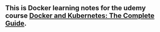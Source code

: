 ## This is Docker learning notes for the udemy course [Docker and Kubernetes: The Complete Guide](https://www.udemy.com/docker-and-kubernetes-the-complete-guide/learn/v4/overview).  

